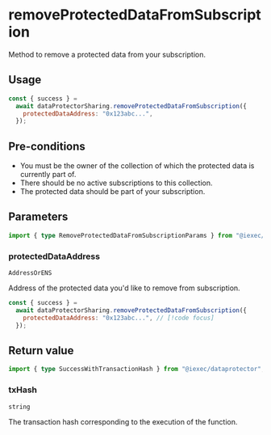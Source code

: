 # removeProtectedDataFromSubscription

Method to remove a protected data from your subscription.

## Usage

```js
const { success } =
  await dataProtectorSharing.removeProtectedDataFromSubscription({
    protectedDataAddress: "0x123abc...",
  });
```

## Pre-conditions

- You must be the owner of the collection of which the protected data is currently part of.
- There should be no active subscriptions to this collection.
- The protected data should be part of your subscription.

## Parameters

```ts
import { type RemoveProtectedDataFromSubscriptionParams } from "@iexec/dataprotector";
```

### protectedDataAddress

`AddressOrENS`

Address of the protected data you'd like to remove from subscription.

```js
const { success } =
  await dataProtectorSharing.removeProtectedDataFromSubscription({
    protectedDataAddress: "0x123abc...", // [!code focus]
  });
```

## Return value

```ts
import { type SuccessWithTransactionHash } from "@iexec/dataprotector";
```

### txHash

`string`

The transaction hash corresponding to the execution of the function.
